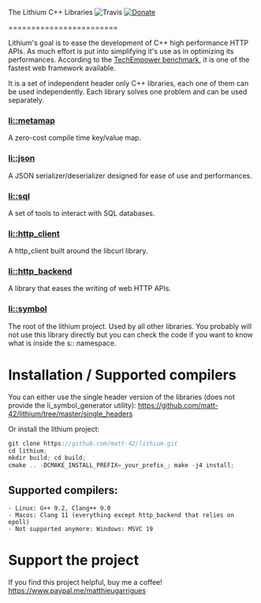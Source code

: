 The Lithium C++ Libraries ![Travis](https://travis-ci.com/matt-42/lithium.svg?branch=master) [![Donate](https://img.shields.io/badge/Donate-PayPal-green.svg)](https://www.paypal.me/matthieugarrigues)

========================

Lithium's goal is to ease the development of C++ high performance HTTP
APIs. As much effort is put into simplifying it's use as in optimizing its performances.
According to the [TechEmpower
benchmark](https://tfb-status.techempower.com), it is one of the
fastest web framework available.

It is a set of independent header only C++ libraries, each one of them can be used
independently. Each library solves one problem and can be used
separately.

### [li::metamap](https://github.com/matt-42/lithium/tree/master/libraries/metamap)

A zero-cost compile time key/value map.

### [li::json](https://github.com/matt-42/lithium/tree/master/libraries/json)

A JSON serializer/deserializer designed for
ease of use and performances.

### [li::sql](https://github.com/matt-42/lithium/tree/master/libraries/sql)

A set of tools to interact with SQL databases.

### [li::http_client](https://github.com/matt-42/lithium/tree/master/libraries/http_client)

A http_client built around the libcurl library.

### [li::http_backend](https://github.com/matt-42/lithium/tree/master/libraries/http_backend)

A library that eases the writing of web HTTP APIs.

### [li::symbol](https://github.com/matt-42/lithium/tree/master/libraries/symbol)

The root of the lithium project. Used by all other libraries.
You probably will not use this library directly but
you can check the code if you want to know what is inside the s:: namespace.


# Installation / Supported compilers


You can either use the single header version of the libraries (does not provide the li_symbol_generator utility):
https://github.com/matt-42/lithium/tree/master/single_headers

Or install the lithium project:

```c++
git clone https://github.com/matt-42/lithium.git
cd lithium;
mkdir build; cd build;
cmake .. -DCMAKE_INSTALL_PREFIX=_your_prefix_; make -j4 install;
```

## Supported compilers:
    - Linux: G++ 9.2, Clang++ 9.0
    - Macos: Clang 11 (everything except http_backend that relies on epoll)
    - Not supported anymore: Windows: MSVC 19

# Support the project

If you find this project helpful, buy me a coffee!
https://www.paypal.me/matthieugarrigues
